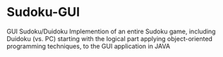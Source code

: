# Sudoku-GUI
GUI Sudoku/Duidoku
Implemention of an entire Sudoku game, including Duidoku (vs.
PC) starting with the logical part applying object-oriented programming techniques, to the GUI application in JAVA
